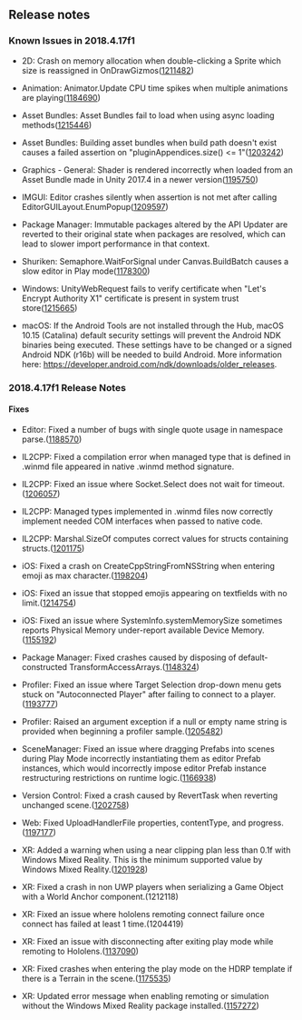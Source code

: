 ## Release notes

### Known Issues in 2018.4.17f1

-   2D: Crash on memory allocation when double-clicking a Sprite which size is reassigned in OnDrawGizmos([1211482](https://issuetracker.unity3d.com/issues/crash-on-memory-allocation-when-double-clicking-a-sprite-which-size-is-reassigned-in-ondrawgizmos))

-   Animation: Animator.Update CPU time spikes when multiple animations are playing([1184690](https://issuetracker.unity3d.com/issues/animator-dot-update-cpu-time-spikes-when-multiple-animations-are-playing))

-   Asset Bundles: Asset Bundles fail to load when using async loading methods([1215446](https://issuetracker.unity3d.com/issues/asset-bundles-fail-to-load-when-using-async-loading-methods))

-   Asset Bundles: Building asset bundles when build path doesn\'t exist causes a failed assertion on \"pluginAppendices.size() \<= 1\"([1203242](https://issuetracker.unity3d.com/issues/building-asset-bundles-causes-an-assertion-pluginappendices-dot-size-equals-1-on-the-editor))

-   Graphics - General: Shader is rendered incorrectly when loaded from an Asset Bundle made in Unity 2017.4 in a newer version([1195750](https://issuetracker.unity3d.com/issues/shader-is-rendered-incorrectly-when-loaded-from-an-asset-bundle-made-in-unity-2017-dot-4-in-a-newer-version))

-   IMGUI: Editor crashes silently when assertion is not met after calling EditorGUILayout.EnumPopup([1209597](https://issuetracker.unity3d.com/issues/editor-crashes-silently-when-assertion-is-not-met-after-calling-editorguilayout-dot-enumpopup))

-   Package Manager: Immutable packages altered by the API Updater are reverted to their original state when packages are resolved, which can lead to slower import performance in that context.

-   Shuriken: Semaphore.WaitForSignal under Canvas.BuildBatch causes a slow editor in Play mode([1178300](https://issuetracker.unity3d.com/issues/semaphore-dot-waitforsignal-causes-a-slow-editor-when-entering-play-mode))

-   Windows: UnityWebRequest fails to verify certificate when \"Let\'s Encrypt Authority X1\" certificate is present in system trust store([1215665](https://issuetracker.unity3d.com/issues/unitywebrequest-fails-to-verify-certificate-when-lets-encrypt-authority-x1-certificate-is-present-in-system-trust-store))

-   macOS: If the Android Tools are not installed through the Hub, macOS 10.15 (Catalina) default security settings will prevent the Android NDK binaries being executed. These settings have to be changed or a signed Android NDK (r16b) will be needed to build Android. More information here: https://developer.android.com/ndk/downloads/older_releases.

### 2018.4.17f1 Release Notes

#### Fixes

-   Editor: Fixed a number of bugs with single quote usage in namespace parse.([1188570](https://issuetracker.unity3d.com/issues/csharpnamespaceparser-exception-on-a-specific-source-file))

-   IL2CPP: Fixed a compilation error when managed type that is defined in .winmd file appeared in native .winmd method signature.

-   IL2CPP: Fixed an issue where Socket.Select does not wait for timeout.([1206057](https://issuetracker.unity3d.com/issues/il2cpp-android-socket-dot-select-does-not-wait-for-timeout-in-the-android-build))

-   IL2CPP: Managed types implemented in .winmd files now correctly implement needed COM interfaces when passed to native code.

-   IL2CPP: Marshal.SizeOf computes correct values for structs containing structs.([1201175](https://issuetracker.unity3d.com/issues/il2cpp-marshal-dot-offsetof-returns-incorrect-offset-for-vector3))

-   iOS: Fixed a crash on CreateCppStringFromNSString when entering emoji as max character.([1198204](https://issuetracker.unity3d.com/issues/ios-crash-on-createcppstringfromnsstring-when-entering-emoji-as-max-character))

-   iOS: Fixed an issue that stopped emojis appearing on textfields with no limit.([1214754](https://issuetracker.unity3d.com/issues/ios-emojis-are-invisible-when-character-limit-set-to-0-in-the-textmeshpro-inputfield))

-   iOS: Fixed an issue where SystemInfo.systemMemorySize sometimes reports Physical Memory under-report available Device Memory.([1155192](https://issuetracker.unity3d.com/issues/ios-systeminfo-dot-systemmemorysize-sometimes-reports-physical-memory-under-report-available-device-memory))

-   Package Manager: Fixed crashes caused by disposing of default-constructed TransformAccessArrays.([1148324](https://issuetracker.unity3d.com/issues/transformaccessarray-dot-dispose-crashes-player))

-   Profiler: Fixed an issue where Target Selection drop-down menu gets stuck on \"Autoconnected Player\" after failing to connect to a player.([1193777](https://issuetracker.unity3d.com/issues/profiler-stucks-with-autoconnected-player-option-and-cant-be-switched-back-to-editor-when-androidplayer-is-selected))

-   Profiler: Raised an argument exception if a null or empty name string is provided when beginning a profiler sample.([1205482](https://issuetracker.unity3d.com/issues/crash-on-unityengine-dot-profiling-dot-profiler-beginsampleimpl-when-calling-profiler-dot-beginsample-null))

-   SceneManager: Fixed an issue where dragging Prefabs into scenes during Play Mode incorrectly instantiating them as editor Prefab instances, which would incorrectly impose editor Prefab instance restructuring restrictions on runtime logic.([1166938](https://issuetracker.unity3d.com/issues/prefabs-dragged-into-scene-in-play-mode-are-not-unpacked))

-   Version Control: Fixed a crash caused by RevertTask when reverting unchanged scene.([1202758](https://issuetracker.unity3d.com/issues/perforce-fatal-crash-when-using-provider-dot-revert-on-unchanged-scenes-and-reloading-scenes-at-the-same-time))

-   Web: Fixed UploadHandlerFile properties, contentType, and progress.([1197177](https://issuetracker.unity3d.com/issues/uploadhandlerfile-dot-contenttype-cannot-be-set-and-always-returns-text-slash-plain))

-   XR: Added a warning when using a near clipping plan less than 0.1f with Windows Mixed Reality. This is the minimum supported value by Windows Mixed Reality.([1201928](https://issuetracker.unity3d.com/issues/uwp-stabilisation-issue-on-hololens-2))

-   XR: Fixed a crash in non UWP players when serializing a Game Object with a World Anchor component.(1212118)

-   XR: Fixed an issue where hololens remoting connect failure once connect has failed at least 1 time.(1204419)

-   XR: Fixed an issue with disconnecting after exiting play mode while remoting to Hololens.([1137090](https://issuetracker.unity3d.com/issues/windowsmr-emulation-editor-crashes-when-disconnecting-remoting-to-device))

-   XR: Fixed crashes when entering the play mode on the HDRP template if there is a Terrain in the scene.([1175535](https://issuetracker.unity3d.com/issues/vr-hdrp-editor-crashes-when-entering-the-play-mode-on-the-hdrp-template-if-there-is-a-terrain-in-the-scene))

-   XR: Updated error message when enabling remoting or simulation without the Windows Mixed Reality package installed.([1157272](https://issuetracker.unity3d.com/issues/wmr-failed-to-load-dll-error-occurs-on-switching-holographic-emulation))
